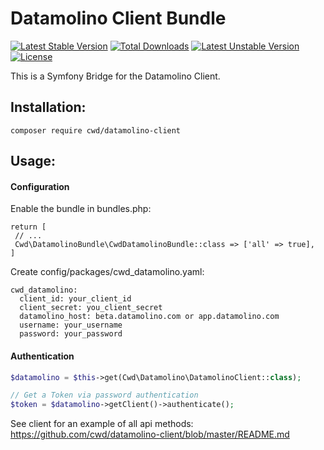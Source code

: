 Datamolino Client Bundle
========================

[![Latest Stable Version](https://poser.pugx.org/cwd/datamolino-bundle/v/stable)](https://packagist.org/packages/cwd/datamolino-client) 
[![Total Downloads](https://poser.pugx.org/cwd/datamolino-bundle/downloads)](https://packagist.org/packages/cwd/datamolino-client) 
[![Latest Unstable Version](https://poser.pugx.org/cwd/datamolino-bundle/v/unstable)](https://packagist.org/packages/cwd/datamolino-client) 
[![License](https://poser.pugx.org/cwd/datamolino-bundle/license)](https://packagist.org/packages/cwd/datamolino-client)


This is a Symfony Bridge for the Datamolino Client. 

Installation:
------------
`composer require cwd/datamolino-client`

Usage:
------

#### Configuration
Enable the bundle in bundles.php:

```
return [
 // ...
 Cwd\DatamolinoBundle\CwdDatamolinoBundle::class => ['all' => true],
]
```

Create config/packages/cwd_datamolino.yaml:
```
cwd_datamolino:
  client_id: your_client_id
  client_secret: you_client_secret
  datamolino_host: beta.datamolino.com or app.datamolino.com
  username: your_username
  password: your_password
```


#### Authentication
```php
$datamolino = $this->get(Cwd\Datamolino\DatamolinoClient::class);

// Get a Token via password authentication
$token = $datamolino->getClient()->authenticate();

```

See client for an example of all api methods: https://github.com/cwd/datamolino-client/blob/master/README.md     

